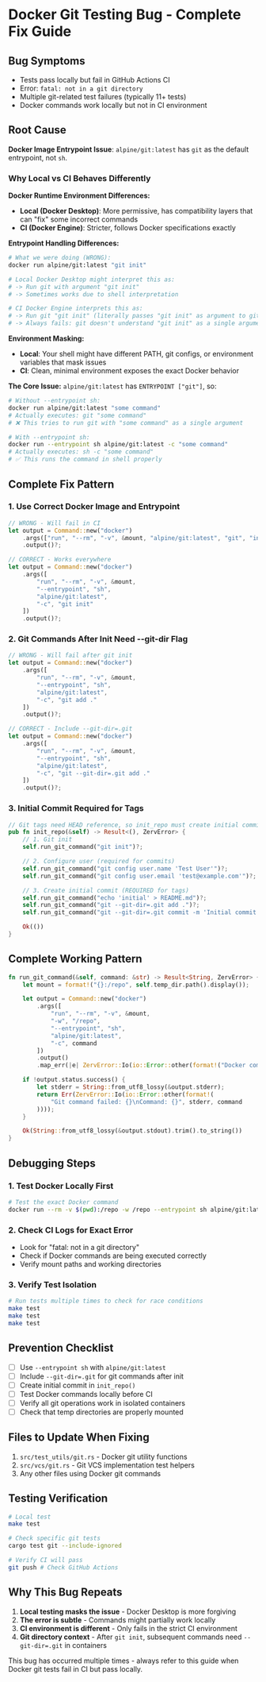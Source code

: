 # Docker Git Testing Bug - Complete Fix Guide

## Bug Symptoms

- Tests pass locally but fail in GitHub Actions CI
- Error: `fatal: not in a git directory`
- Multiple git-related test failures (typically 11+ tests)
- Docker commands work locally but not in CI environment

## Root Cause

**Docker Image Entrypoint Issue**: `alpine/git:latest` has `git` as the default entrypoint, not `sh`.

### Why Local vs CI Behaves Differently

**Docker Runtime Environment Differences:**

- **Local (Docker Desktop)**: More permissive, has compatibility layers that can "fix" some incorrect commands
- **CI (Docker Engine)**: Stricter, follows Docker specifications exactly

**Entrypoint Handling Differences:**

```bash
# What we were doing (WRONG):
docker run alpine/git:latest "git init"

# Local Docker Desktop might interpret this as:
# -> Run git with argument "git init"
# -> Sometimes works due to shell interpretation

# CI Docker Engine interprets this as:
# -> Run git "git init" (literally passes "git init" as argument to git)
# -> Always fails: git doesn't understand "git init" as a single argument
```

**Environment Masking:**

- **Local**: Your shell might have different PATH, git configs, or environment variables that mask issues
- **CI**: Clean, minimal environment exposes the exact Docker behavior

**The Core Issue:**
`alpine/git:latest` has `ENTRYPOINT ["git"]`, so:

```bash
# Without --entrypoint sh:
docker run alpine/git:latest "some command"
# Actually executes: git "some command"
# ❌ This tries to run git with "some command" as a single argument

# With --entrypoint sh:
docker run --entrypoint sh alpine/git:latest -c "some command"
# Actually executes: sh -c "some command"
# ✅ This runs the command in shell properly
```

## Complete Fix Pattern

### 1. Use Correct Docker Image and Entrypoint

```rust
// WRONG - Will fail in CI
let output = Command::new("docker")
    .args(["run", "--rm", "-v", &mount, "alpine/git:latest", "git", "init"])
    .output()?;

// CORRECT - Works everywhere
let output = Command::new("docker")
    .args([
        "run", "--rm", "-v", &mount,
        "--entrypoint", "sh",
        "alpine/git:latest",
        "-c", "git init"
    ])
    .output()?;
```

### 2. Git Commands After Init Need --git-dir Flag

```rust
// WRONG - Will fail after git init
let output = Command::new("docker")
    .args([
        "run", "--rm", "-v", &mount,
        "--entrypoint", "sh",
        "alpine/git:latest",
        "-c", "git add ."
    ])
    .output()?;

// CORRECT - Include --git-dir=.git
let output = Command::new("docker")
    .args([
        "run", "--rm", "-v", &mount,
        "--entrypoint", "sh",
        "alpine/git:latest",
        "-c", "git --git-dir=.git add ."
    ])
    .output()?;
```

### 3. Initial Commit Required for Tags

```rust
// Git tags need HEAD reference, so init_repo must create initial commit
pub fn init_repo(&self) -> Result<(), ZervError> {
    // 1. Git init
    self.run_git_command("git init")?;

    // 2. Configure user (required for commits)
    self.run_git_command("git config user.name 'Test User'")?;
    self.run_git_command("git config user.email 'test@example.com'")?;

    // 3. Create initial commit (REQUIRED for tags)
    self.run_git_command("echo 'initial' > README.md")?;
    self.run_git_command("git --git-dir=.git add .")?;
    self.run_git_command("git --git-dir=.git commit -m 'Initial commit'")?;

    Ok(())
}
```

## Complete Working Pattern

```rust
fn run_git_command(&self, command: &str) -> Result<String, ZervError> {
    let mount = format!("{}:/repo", self.temp_dir.path().display());

    let output = Command::new("docker")
        .args([
            "run", "--rm", "-v", &mount,
            "-w", "/repo",
            "--entrypoint", "sh",
            "alpine/git:latest",
            "-c", command
        ])
        .output()
        .map_err(|e| ZervError::Io(io::Error::other(format!("Docker command failed: {}", e))))?;

    if !output.status.success() {
        let stderr = String::from_utf8_lossy(&output.stderr);
        return Err(ZervError::Io(io::Error::other(format!(
            "Git command failed: {}\nCommand: {}", stderr, command
        ))));
    }

    Ok(String::from_utf8_lossy(&output.stdout).trim().to_string())
}
```

## Debugging Steps

### 1. Test Docker Locally First

```bash
# Test the exact Docker command
docker run --rm -v $(pwd):/repo -w /repo --entrypoint sh alpine/git:latest -c "git init"
```

### 2. Check CI Logs for Exact Error

- Look for "fatal: not in a git directory"
- Check if Docker commands are being executed correctly
- Verify mount paths and working directories

### 3. Verify Test Isolation

```bash
# Run tests multiple times to check for race conditions
make test
make test
make test
```

## Prevention Checklist

- [ ] Use `--entrypoint sh` with `alpine/git:latest`
- [ ] Include `--git-dir=.git` for git commands after init
- [ ] Create initial commit in `init_repo()`
- [ ] Test Docker commands locally before CI
- [ ] Verify all git operations work in isolated containers
- [ ] Check that temp directories are properly mounted

## Files to Update When Fixing

1. `src/test_utils/git.rs` - Docker git utility functions
2. `src/vcs/git.rs` - Git VCS implementation test helpers
3. Any other files using Docker git commands

## Testing Verification

```bash
# Local test
make test

# Check specific git tests
cargo test git --include-ignored

# Verify CI will pass
git push # Check GitHub Actions
```

## Why This Bug Repeats

1. **Local testing masks the issue** - Docker Desktop is more forgiving
2. **The error is subtle** - Commands might partially work locally
3. **CI environment is different** - Only fails in the strict CI environment
4. **Git directory context** - After `git init`, subsequent commands need `--git-dir=.git` in containers

This bug has occurred multiple times - always refer to this guide when Docker git tests fail in CI but pass locally.
